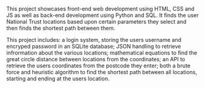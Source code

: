 This project showcases front-end web development using HTML, CSS and JS as well as back-end development using Python and SQL.
It finds the user National Trust locations based upon certain parameters they select and then finds the shortest path between them.

This project includes:
a login system, storing the users username and encryped password in an SQLite database;
JSON handling to retrieve infrormation about the various locations;
mathematical equations to find the great circle distance between locations from the coordinates;
an API to retrieve the users coordinates from the postcode they enter;
both a brute force and heuristic algorithm to find the shortest path between all locations, starting and ending at the users location.
